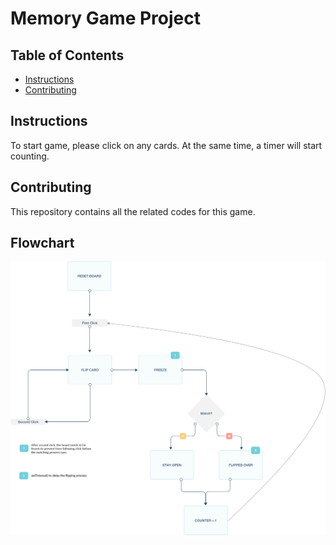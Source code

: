 # Memory Game Project

## Table of Contents

* [Instructions](#instructions)
* [Contributing](#contributing)

## Instructions

To start game, please click on any cards. At the same time, a timer will start counting.

## Contributing

This repository contains all the related codes for this game.

## Flowchart
![Workflow](https://github.com/GUZHAO/UdacityProjects/blob/master/Memory%20Game/img/memoryGame.png)
